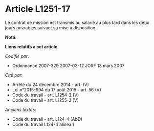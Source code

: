 # Article L1251-17

Le contrat de mission est transmis au salarié au plus tard dans les deux jours ouvrables suivant sa mise à disposition.

**Nota:**



**Liens relatifs à cet article**

_Codifié par_:

  - Ordonnance 2007-329 2007-03-12 JORF 13 mars 2007

_Cité par_:

  - Arrêté du 24 décembre 2014 - art. (V)
  - Loi n°2015-994 du 17 août 2015 - art. 56 (V)
  - Code du travail - art. L1254-2 (V)
  - Code du travail - art. L1255-2 (V)

_Anciens textes_:

  - Code du travail - art. L124-4 (AbD)
  - Code du travail L124-4 alinéa 1
